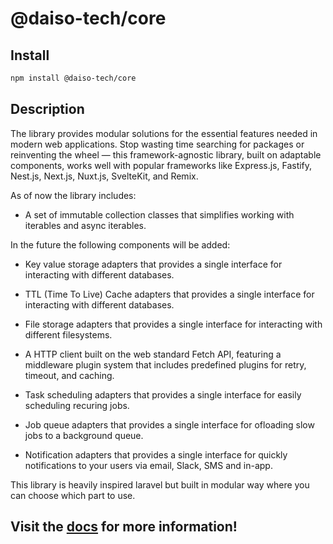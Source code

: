 # @daiso-tech/core

## Install
```bash
npm install @daiso-tech/core
```

## Description
The library provides modular solutions for the essential features needed in modern web applications. Stop wasting time searching for packages or reinventing the wheel — this framework-agnostic library, built on adaptable components, works well with popular frameworks like Express.js, Fastify, Nest.js, Next.js, Nuxt.js, SvelteKit, and Remix.

As of now the library includes:
* A set of immutable collection classes that simplifies working with iterables and async iterables.

In the future the following components will be added:
* Key value storage adapters that provides a single interface for interacting with different databases.

* TTL (Time To Live) Cache adapters that provides a single interface for interacting with different databases.

* File storage adapters that provides a single interface for interacting with different filesystems.

* A HTTP client built on the web standard Fetch API, featuring a middleware plugin system that includes predefined plugins for retry, timeout, and caching.

* Task scheduling adapters that provides a single interface for easily scheduling recuring jobs.

* Job queue adapters that provides a single interface for ofloading slow jobs to a background queue.
 
* Notification adapters that provides a single interface for quickly notifications to your users via email, Slack, SMS and in-app.

This library is heavily inspired laravel but built in modular way where you can choose which part to use.

## Visit the [docs](https://yousif-khalil-abdulkarim.github.io/daiso-core/) for more information!
